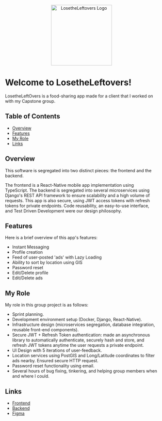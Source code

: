 <!-- Title and Logo -->
<p align="center">
  <img src="path/to/logo.png" alt="LosetheLeftovers Logo" width="200" />
</p>

# Welcome to LosetheLeftovers!

LosetheLeftOvers is a food-sharing app made for a client that I worked on with my Capstone group.

## Table of Contents
- [Overview](#overview)
- [Features](#features)
- [My Role](#my-role)
- [Links](#links)

## Overview
This software is segregated into two distinct pieces: the frontend and the backend.

The frontend is a React-Native mobile app implementation using TypeScript. The backend is segregated into several microservices using Django's REST API framework to ensure scalability and a high volume of requests. This app is also secure, using JWT access tokens with refresh tokens for private endpoints. Code reusability, an easy-to-use interface, and Test Driven Development were our design philosophy.

## Features
Here is a brief overview of this app's features:
- Instant Messaging
- Profile creation
- Feed of user-posted 'ads' with Lazy Loading
- Ability to sort by location using GIS
- Password reset
- Edit/Delete profile
- Edit/Delete ads

## My Role
My role in this group project is as follows:
- Sprint planning.
- Development environment setup (Docker, Django, React-Native).
- Infrastructure design (microservices segregation, database integration, reusable front-end components).
- Secure JWT + Refresh Token authentication: made an asynchronous library to automatically authenticate, securely hash and store, and refresh JWT tokens anytime the user requests a private endpoint.
- UI Design with 5 iterations of user-feedback.
- Location services using PostGIS and Long/Latitude coordinates to filter ads nearby. Ensured secure HTTP request.
- Password reset functionality using email.
- Several hours of bug fixing, tinkering, and helping group members when and where I could.

## Links
- [Frontend](link-to-frontend)
- [Backend](link-to-backend)
- [Figma](link-to-figma)
